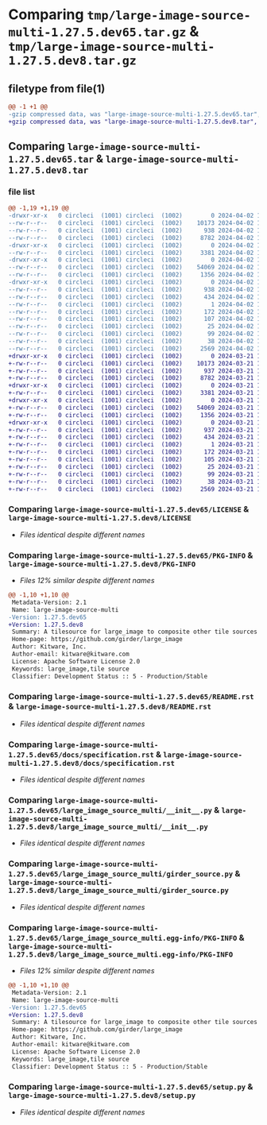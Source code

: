 # Comparing `tmp/large-image-source-multi-1.27.5.dev65.tar.gz` & `tmp/large-image-source-multi-1.27.5.dev8.tar.gz`

## filetype from file(1)

```diff
@@ -1 +1 @@
-gzip compressed data, was "large-image-source-multi-1.27.5.dev65.tar", last modified: Tue Apr  2 15:33:23 2024, max compression
+gzip compressed data, was "large-image-source-multi-1.27.5.dev8.tar", last modified: Thu Mar 21 13:11:13 2024, max compression
```

## Comparing `large-image-source-multi-1.27.5.dev65.tar` & `large-image-source-multi-1.27.5.dev8.tar`

### file list

```diff
@@ -1,19 +1,19 @@
-drwxr-xr-x   0 circleci  (1001) circleci  (1002)        0 2024-04-02 15:33:23.836086 large-image-source-multi-1.27.5.dev65/
--rw-r--r--   0 circleci  (1001) circleci  (1002)    10173 2024-04-02 15:33:23.000000 large-image-source-multi-1.27.5.dev65/LICENSE
--rw-r--r--   0 circleci  (1001) circleci  (1002)      938 2024-04-02 15:33:23.836086 large-image-source-multi-1.27.5.dev65/PKG-INFO
--rw-r--r--   0 circleci  (1001) circleci  (1002)     8782 2024-04-02 15:33:23.000000 large-image-source-multi-1.27.5.dev65/README.rst
-drwxr-xr-x   0 circleci  (1001) circleci  (1002)        0 2024-04-02 15:33:23.836086 large-image-source-multi-1.27.5.dev65/docs/
--rw-r--r--   0 circleci  (1001) circleci  (1002)     3381 2024-04-02 15:30:24.000000 large-image-source-multi-1.27.5.dev65/docs/specification.rst
-drwxr-xr-x   0 circleci  (1001) circleci  (1002)        0 2024-04-02 15:33:23.836086 large-image-source-multi-1.27.5.dev65/large_image_source_multi/
--rw-r--r--   0 circleci  (1001) circleci  (1002)    54069 2024-04-02 15:30:24.000000 large-image-source-multi-1.27.5.dev65/large_image_source_multi/__init__.py
--rw-r--r--   0 circleci  (1001) circleci  (1002)     1356 2024-04-02 15:30:24.000000 large-image-source-multi-1.27.5.dev65/large_image_source_multi/girder_source.py
-drwxr-xr-x   0 circleci  (1001) circleci  (1002)        0 2024-04-02 15:33:23.836086 large-image-source-multi-1.27.5.dev65/large_image_source_multi.egg-info/
--rw-r--r--   0 circleci  (1001) circleci  (1002)      938 2024-04-02 15:33:23.000000 large-image-source-multi-1.27.5.dev65/large_image_source_multi.egg-info/PKG-INFO
--rw-r--r--   0 circleci  (1001) circleci  (1002)      434 2024-04-02 15:33:23.000000 large-image-source-multi-1.27.5.dev65/large_image_source_multi.egg-info/SOURCES.txt
--rw-r--r--   0 circleci  (1001) circleci  (1002)        1 2024-04-02 15:33:23.000000 large-image-source-multi-1.27.5.dev65/large_image_source_multi.egg-info/dependency_links.txt
--rw-r--r--   0 circleci  (1001) circleci  (1002)      172 2024-04-02 15:33:23.000000 large-image-source-multi-1.27.5.dev65/large_image_source_multi.egg-info/entry_points.txt
--rw-r--r--   0 circleci  (1001) circleci  (1002)      107 2024-04-02 15:33:23.000000 large-image-source-multi-1.27.5.dev65/large_image_source_multi.egg-info/requires.txt
--rw-r--r--   0 circleci  (1001) circleci  (1002)       25 2024-04-02 15:33:23.000000 large-image-source-multi-1.27.5.dev65/large_image_source_multi.egg-info/top_level.txt
--rw-r--r--   0 circleci  (1001) circleci  (1002)       99 2024-04-02 15:30:24.000000 large-image-source-multi-1.27.5.dev65/pyproject.toml
--rw-r--r--   0 circleci  (1001) circleci  (1002)       38 2024-04-02 15:33:23.836086 large-image-source-multi-1.27.5.dev65/setup.cfg
--rw-r--r--   0 circleci  (1001) circleci  (1002)     2569 2024-04-02 15:30:24.000000 large-image-source-multi-1.27.5.dev65/setup.py
+drwxr-xr-x   0 circleci  (1001) circleci  (1002)        0 2024-03-21 13:11:13.852408 large-image-source-multi-1.27.5.dev8/
+-rw-r--r--   0 circleci  (1001) circleci  (1002)    10173 2024-03-21 13:11:13.000000 large-image-source-multi-1.27.5.dev8/LICENSE
+-rw-r--r--   0 circleci  (1001) circleci  (1002)      937 2024-03-21 13:11:13.852408 large-image-source-multi-1.27.5.dev8/PKG-INFO
+-rw-r--r--   0 circleci  (1001) circleci  (1002)     8782 2024-03-21 13:11:13.000000 large-image-source-multi-1.27.5.dev8/README.rst
+drwxr-xr-x   0 circleci  (1001) circleci  (1002)        0 2024-03-21 13:11:13.852408 large-image-source-multi-1.27.5.dev8/docs/
+-rw-r--r--   0 circleci  (1001) circleci  (1002)     3381 2024-03-21 13:08:10.000000 large-image-source-multi-1.27.5.dev8/docs/specification.rst
+drwxr-xr-x   0 circleci  (1001) circleci  (1002)        0 2024-03-21 13:11:13.852408 large-image-source-multi-1.27.5.dev8/large_image_source_multi/
+-rw-r--r--   0 circleci  (1001) circleci  (1002)    54069 2024-03-21 13:08:10.000000 large-image-source-multi-1.27.5.dev8/large_image_source_multi/__init__.py
+-rw-r--r--   0 circleci  (1001) circleci  (1002)     1356 2024-03-21 13:08:10.000000 large-image-source-multi-1.27.5.dev8/large_image_source_multi/girder_source.py
+drwxr-xr-x   0 circleci  (1001) circleci  (1002)        0 2024-03-21 13:11:13.852408 large-image-source-multi-1.27.5.dev8/large_image_source_multi.egg-info/
+-rw-r--r--   0 circleci  (1001) circleci  (1002)      937 2024-03-21 13:11:13.000000 large-image-source-multi-1.27.5.dev8/large_image_source_multi.egg-info/PKG-INFO
+-rw-r--r--   0 circleci  (1001) circleci  (1002)      434 2024-03-21 13:11:13.000000 large-image-source-multi-1.27.5.dev8/large_image_source_multi.egg-info/SOURCES.txt
+-rw-r--r--   0 circleci  (1001) circleci  (1002)        1 2024-03-21 13:11:13.000000 large-image-source-multi-1.27.5.dev8/large_image_source_multi.egg-info/dependency_links.txt
+-rw-r--r--   0 circleci  (1001) circleci  (1002)      172 2024-03-21 13:11:13.000000 large-image-source-multi-1.27.5.dev8/large_image_source_multi.egg-info/entry_points.txt
+-rw-r--r--   0 circleci  (1001) circleci  (1002)      105 2024-03-21 13:11:13.000000 large-image-source-multi-1.27.5.dev8/large_image_source_multi.egg-info/requires.txt
+-rw-r--r--   0 circleci  (1001) circleci  (1002)       25 2024-03-21 13:11:13.000000 large-image-source-multi-1.27.5.dev8/large_image_source_multi.egg-info/top_level.txt
+-rw-r--r--   0 circleci  (1001) circleci  (1002)       99 2024-03-21 13:08:10.000000 large-image-source-multi-1.27.5.dev8/pyproject.toml
+-rw-r--r--   0 circleci  (1001) circleci  (1002)       38 2024-03-21 13:11:13.852408 large-image-source-multi-1.27.5.dev8/setup.cfg
+-rw-r--r--   0 circleci  (1001) circleci  (1002)     2569 2024-03-21 13:08:10.000000 large-image-source-multi-1.27.5.dev8/setup.py
```

### Comparing `large-image-source-multi-1.27.5.dev65/LICENSE` & `large-image-source-multi-1.27.5.dev8/LICENSE`

 * *Files identical despite different names*

### Comparing `large-image-source-multi-1.27.5.dev65/PKG-INFO` & `large-image-source-multi-1.27.5.dev8/PKG-INFO`

 * *Files 12% similar despite different names*

```diff
@@ -1,10 +1,10 @@
 Metadata-Version: 2.1
 Name: large-image-source-multi
-Version: 1.27.5.dev65
+Version: 1.27.5.dev8
 Summary: A tilesource for large_image to composite other tile sources
 Home-page: https://github.com/girder/large_image
 Author: Kitware, Inc.
 Author-email: kitware@kitware.com
 License: Apache Software License 2.0
 Keywords: large_image,tile source
 Classifier: Development Status :: 5 - Production/Stable
```

### Comparing `large-image-source-multi-1.27.5.dev65/README.rst` & `large-image-source-multi-1.27.5.dev8/README.rst`

 * *Files identical despite different names*

### Comparing `large-image-source-multi-1.27.5.dev65/docs/specification.rst` & `large-image-source-multi-1.27.5.dev8/docs/specification.rst`

 * *Files identical despite different names*

### Comparing `large-image-source-multi-1.27.5.dev65/large_image_source_multi/__init__.py` & `large-image-source-multi-1.27.5.dev8/large_image_source_multi/__init__.py`

 * *Files identical despite different names*

### Comparing `large-image-source-multi-1.27.5.dev65/large_image_source_multi/girder_source.py` & `large-image-source-multi-1.27.5.dev8/large_image_source_multi/girder_source.py`

 * *Files identical despite different names*

### Comparing `large-image-source-multi-1.27.5.dev65/large_image_source_multi.egg-info/PKG-INFO` & `large-image-source-multi-1.27.5.dev8/large_image_source_multi.egg-info/PKG-INFO`

 * *Files 12% similar despite different names*

```diff
@@ -1,10 +1,10 @@
 Metadata-Version: 2.1
 Name: large-image-source-multi
-Version: 1.27.5.dev65
+Version: 1.27.5.dev8
 Summary: A tilesource for large_image to composite other tile sources
 Home-page: https://github.com/girder/large_image
 Author: Kitware, Inc.
 Author-email: kitware@kitware.com
 License: Apache Software License 2.0
 Keywords: large_image,tile source
 Classifier: Development Status :: 5 - Production/Stable
```

### Comparing `large-image-source-multi-1.27.5.dev65/setup.py` & `large-image-source-multi-1.27.5.dev8/setup.py`

 * *Files identical despite different names*

